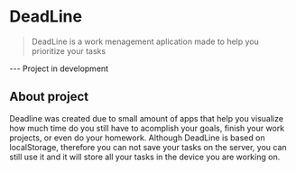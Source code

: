 # DeadLine
> DeadLine is a work menagement aplication made to help you prioritize your tasks

--- Project in development

## About project
Deadline was created due to small amount of apps that help you visualize how much time do you still have to acomplish your goals, finish your work projects, or even do your homework. Although DeadLine is based on localStorage, therefore you can not save your tasks on the server, you can still use it and it will store all your tasks in the device you are working on.